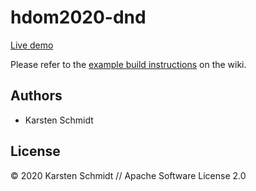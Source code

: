 # hdom2020-dnd

[Live demo](http://demo.thi.ng/umbrella/hdom2020-dnd/)

Please refer to the [example build instructions](https://github.com/thi-ng/umbrella/wiki/Example-build-instructions) on the wiki.

## Authors

- Karsten Schmidt

## License

&copy; 2020 Karsten Schmidt // Apache Software License 2.0
